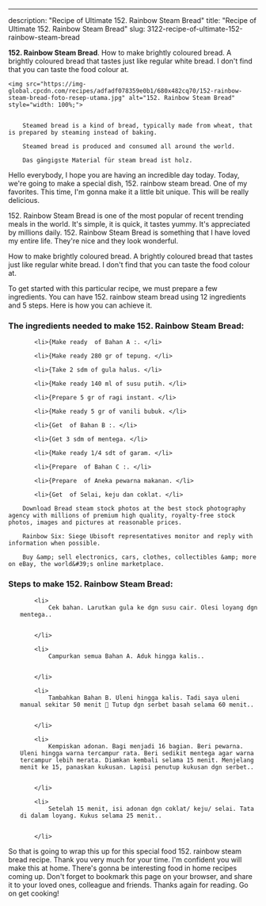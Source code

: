 ---
description: "Recipe of Ultimate 152. Rainbow Steam Bread"
title: "Recipe of Ultimate 152. Rainbow Steam Bread"
slug: 3122-recipe-of-ultimate-152-rainbow-steam-bread

<p>
	<strong>152. Rainbow Steam Bread</strong>. 
	How to make brightly coloured bread. A brightly coloured bread that tastes just like regular white bread. I don&#39;t find that you can taste the food colour at.
</p>
<p>
	
	<img src="https://img-global.cpcdn.com/recipes/adfadf078359e0b1/680x482cq70/152-rainbow-steam-bread-foto-resep-utama.jpg" alt="152. Rainbow Steam Bread" style="width: 100%;">
	
	
		Steamed bread is a kind of bread, typically made from wheat, that is prepared by steaming instead of baking.
	
		Steamed bread is produced and consumed all around the world.
	
		Das gängigste Material für steam bread ist holz.
	
</p>
<p>
	Hello everybody, I hope you are having an incredible day today. Today, we're going to make a special dish, 152. rainbow steam bread. One of my favorites. This time, I'm gonna make it a little bit unique. This will be really delicious.
</p>
	
<p>
	152. Rainbow Steam Bread is one of the most popular of recent trending meals in the world. It's simple, it is quick, it tastes yummy. It's appreciated by millions daily. 152. Rainbow Steam Bread is something that I have loved my entire life. They're nice and they look wonderful.
</p>
<p>
	How to make brightly coloured bread. A brightly coloured bread that tastes just like regular white bread. I don&#39;t find that you can taste the food colour at.
</p>

<p>
To get started with this particular recipe, we must prepare a few ingredients. You can have 152. rainbow steam bread using 12 ingredients and 5 steps. Here is how you can achieve it.
</p>

<h3>The ingredients needed to make 152. Rainbow Steam Bread:</h3>

<ol>
	
		<li>{Make ready  of Bahan A :. </li>
	
		<li>{Make ready 280 gr of tepung. </li>
	
		<li>{Take 2 sdm of gula halus. </li>
	
		<li>{Make ready 140 ml of susu putih. </li>
	
		<li>{Prepare 5 gr of ragi instant. </li>
	
		<li>{Make ready 5 gr of vanili bubuk. </li>
	
		<li>{Get  of Bahan B :. </li>
	
		<li>{Get 3 sdm of mentega. </li>
	
		<li>{Make ready 1/4 sdt of garam. </li>
	
		<li>{Prepare  of Bahan C :. </li>
	
		<li>{Prepare  of Aneka pewarna makanan. </li>
	
		<li>{Get  of Selai, keju dan coklat. </li>
	
</ol>
<p>
	
		Download Bread steam stock photos at the best stock photography agency with millions of premium high quality, royalty-free stock photos, images and pictures at reasonable prices.
	
		Rainbow Six: Siege Ubisoft representatives monitor and reply with information when possible.
	
		Buy &amp; sell electronics, cars, clothes, collectibles &amp; more on eBay, the world&#39;s online marketplace.
	
</p>

<h3>Steps to make 152. Rainbow Steam Bread:</h3>

<ol>
	
		<li>
			Cek bahan. Larutkan gula ke dgn susu cair. Olesi loyang dgn mentega..
			
			
		</li>
	
		<li>
			Campurkan semua Bahan A. Aduk hingga kalis..
			
			
		</li>
	
		<li>
			Tambahkan Bahan B. Uleni hingga kalis. Tadi saya uleni manual sekitar 50 menit 💪 Tutup dgn serbet basah selama 60 menit..
			
			
		</li>
	
		<li>
			Kempiskan adonan. Bagi menjadi 16 bagian. Beri pewarna. Uleni hingga warna tercampur rata. Beri sedikit mentega agar warna tercampur lebih merata. Diamkan kembali selama 15 menit. Menjelang menit ke 15, panaskan kukusan. Lapisi penutup kukusan dgn serbet..
			
			
		</li>
	
		<li>
			Setelah 15 menit, isi adonan dgn coklat/ keju/ selai. Tata di dalam loyang. Kukus selama 25 menit..
			
			
		</li>
	
</ol>

<p>
	
</p>

<p>
	So that is going to wrap this up for this special food 152. rainbow steam bread recipe. Thank you very much for your time. I'm confident you will make this at home. There's gonna be interesting food in home recipes coming up. Don't forget to bookmark this page on your browser, and share it to your loved ones, colleague and friends. Thanks again for reading. Go on get cooking!
</p>
